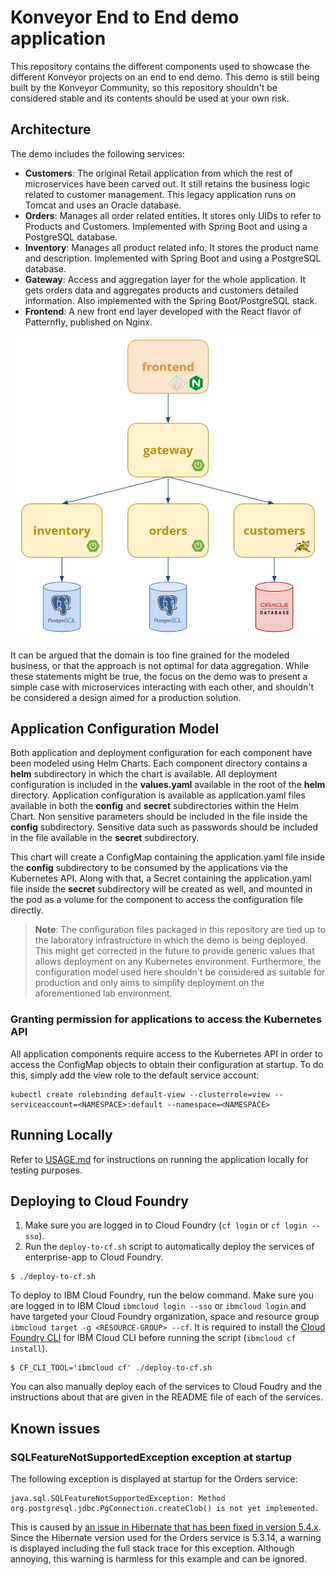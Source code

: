 # Konveyor End to End demo application

This repository contains the different components used to showcase the different Konveyor projects on an end to end demo. This demo is still being built by the Konveyor Community, so this repository shouldn't be considered stable and its contents should be used at your own risk.

## Architecture

The demo includes the following services:

- **Customers**: The original Retail application from which the rest of microservices have been carved out. It still retains the business logic related to customer management. This legacy application runs on Tomcat and uses an Oracle database.
- **Orders**: Manages all order related entities. It stores only UIDs to refer to Products and Customers. Implemented with Spring Boot and using a PostgreSQL database.
- **Inventory**: Manages all product related info. It stores the product name and description. Implemented with Spring Boot and using a PostgreSQL database.
- **Gateway**: Access and aggregation layer for the whole application. It gets orders data and aggregates products and customers detailed information. Also implemented with the Spring Boot/PostgreSQL stack.
- **Frontend**: A new front end layer developed with the React flavor of Patternfly, published on Nginx.

![Architecture Screenshot](docs/images/architecture.jpg?raw=true "Architecture Diagram")

It can be argued that the domain is too fine grained for the modeled business, or that the approach is not optimal for data aggregation. While these statements might be true, the focus on the demo was to present a simple case with microservices interacting with each other, and shouldn't be considered a design aimed for a production solution.

## Application Configuration Model

Both application and deployment configuration for each component have been modeled using Helm Charts. Each component directory contains a **helm** subdirectory in which the chart is available. All deployment configuration is included in the **values.yaml** available in the root of the **helm** directory. Application configuration is available as application.yaml files available in both the **config** and **secret** subdirectories within the Helm Chart. Non sensitive parameters should be included in the file inside the **config** subdirectory. Sensitive data such as passwords should be included in the file available in the **secret** subdirectory.

This chart will create a ConfigMap containing the application.yaml file inside the **config** subdirectory to be consumed by the applications via the Kubernetes API. Along with that, a Secret containing the application.yaml file inside the **secret** subdirectory will be created as well, and mounted in the pod as a volume for the component to access the configuration file directly.

> **Note**: The configuration files packaged in this repository are tied up to the laboratory infrastructure in which the demo is being deployed. This might get corrected in the future to provide generic values that allows deployment on any Kubernetes environment. Furthermore, the configuration model used here shouldn't be considered as suitable for production and only aims to simplify deployment on the aforementioned lab environment.


### Granting permission for applications to access the Kubernetes API

All application components require access to the Kubernetes API in order to access the ConfigMap objects to obtain their configuration at startup. To do this, simply add the view role to the default service account:

```
kubectl create rolebinding default-view --clusterrole=view --serviceaccount=<NAMESPACE>:default --namespace=<NAMESPACE>
```

## Running Locally

Refer to [USAGE.md](./USAGE.md) for instructions on running the application locally for testing purposes.

## Deploying to Cloud Foundry

1. Make sure you are logged in to Cloud Foundry (`cf login` or `cf login --sso`).
1. Run the `deploy-to-cf.sh` script to automatically deploy the services of enterprise-app to Cloud Foundry.

```console
$ ./deploy-to-cf.sh
```

To deploy to IBM Cloud Foundry, run the below command. Make sure you are logged in to IBM Cloud `ibmcloud login --sso` or `ibmcloud login` and have targeted your Cloud Foundry organization, space and resource group `ibmcloud target -g <RESOURCE-GROUP> --cf`. It is required to install the [Cloud Foundry CLI](https://cloud.ibm.com/docs/cli?topic=cli-ibmcloud_cli#ibmcloud_cf_install) for IBM Cloud CLI before running the script (`ibmcloud cf install`).

```console
$ CF_CLI_TOOL='ibmcloud cf' ./deploy-to-cf.sh
```

You can also manually deploy each of the services to Cloud Foudry and the instructions about that are given in the README file of each of the services.

## Known issues

### SQLFeatureNotSupportedException exception at startup

The following exception is displayed at startup for the Orders service:

```
java.sql.SQLFeatureNotSupportedException: Method org.postgresql.jdbc.PgConnection.createClob() is not yet implemented.
```

This is caused by [an issue in Hibernate that has been fixed in version 5.4.x](https://hibernate.atlassian.net/browse/HHH-12368). Since the Hibernate version used for the Orders service is 5.3.14, a warning is displayed including the full stack trace for this exception. Although annoying, this warning is harmless for this example and can be ignored.
